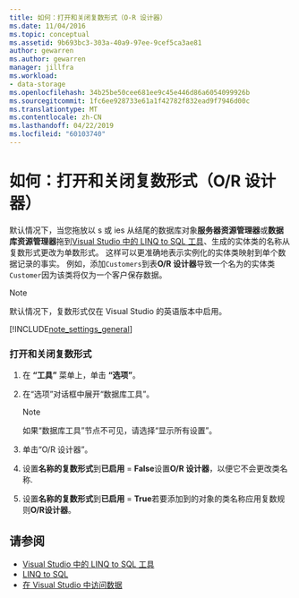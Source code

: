 ```yaml
---
title: 如何：打开和关闭复数形式（O-R 设计器）
ms.date: 11/04/2016
ms.topic: conceptual
ms.assetid: 9b693bc3-303a-40a9-97ee-9cef5ca3ae81
author: gewarren
ms.author: gewarren
manager: jillfra
ms.workload:
- data-storage
ms.openlocfilehash: 34b25be50cee681ee9c45e446d86a6054099926b
ms.sourcegitcommit: 1fc6ee928733e61a1f42782f832ead9f7946d00c
ms.translationtype: MT
ms.contentlocale: zh-CN
ms.lasthandoff: 04/22/2019
ms.locfileid: "60103740"
---
```

# <a name="how-to-turn-pluralization-on-and-off-or-designer"></a>如何：打开和关闭复数形式（O/R 设计器）
默认情况下，当您拖放以 s 或 ies 从结尾的数据库对象**服务器资源管理器**或**数据库资源管理器**拖到[Visual Studio 中的 LINQ to SQL 工具](../data-tools/linq-to-sql-tools-in-visual-studio2.md)、生成的实体类的名称从复数形式更改为单数形式。 这样可以更准确地表示实例化的实体类映射到单个数据记录的事实。 例如，添加`Customers`到表**O/R 设计器**导致一个名为的实体类`Customer`因为该类将仅为一个客户保存数据。

> [!NOTE]
>  默认情况下，复数形式仅在 Visual Studio 的英语版本中启用。

[!INCLUDE[note_settings_general](../data-tools/includes/note_settings_general_md.md)]

### <a name="to-turn-pluralization-on-and-off"></a>打开和关闭复数形式

1. 在 **“工具”** 菜单上，单击 **“选项”**。

2. 在“选项”对话框中展开“数据库工具”。

    > [!NOTE]
    >  如果“数据库工具”节点不可见，请选择“显示所有设置”。

3. 单击“O/R 设计器”。

4. 设置**名称的复数形式**到**已启用** = **False**设置**O/R 设计器**，以便它不会更改类名称.

5. 设置**名称的复数形式**到**已启用** = **True**若要添加到的对象的类名称应用复数规则**O/R设计器**。

## <a name="see-also"></a>请参阅

- [Visual Studio 中的 LINQ to SQL 工具](../data-tools/linq-to-sql-tools-in-visual-studio2.md)
- [LINQ to SQL](/dotnet/framework/data/adonet/sql/linq/index)
- [在 Visual Studio 中访问数据](../data-tools/accessing-data-in-visual-studio.md)